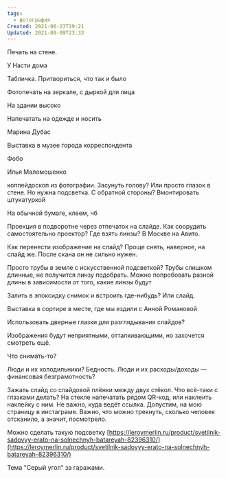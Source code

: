 ```yaml
---
tags:
  - фотография
Created: 2021-06-23T19:21
Updated: 2021-09-09T23:33
---
```

Печать на стене.

У Насти дома

Табличка. Притвориться, что так и было

Фотопечать на зеркале, с дыркой для лица

На здании высоко

Напечатать на одежде и носить

Марина Дубас

Выставка в музее города корреспондента

Фобо

Илья Маломошенко

коплейдоскоп из фотографии. Засунуть голову? Или просто глазок в стене. Но нужна подсветка. С обратной стороны? Вмонтировать штукатуркой

На обычной бумаге, клеем, чб

Проекция в подворотне через отпечаток на слайде. Как соорудить самостоятельно проектор? Где взять линзы? В Москве на Авито.

Как перенести изображение на слайд? Проще снять, наверное, на слайд же. После скана он не сильно нужен.

Просто трубы в земле с искусственной подсветкой? Трубы слишком длинные, не получится линзу подобрать. Можно попробовать разной длины в зависимости от того, какие линзы будут

Залить в эпоксидку снимок и встроить где-нибудь? Или слайд.

Выставка в сортире в месте, где мы ездили с Анной Романовой

Использовать дверные глазки для разглядывания слайдов?

Изображения будут неприятными, отталкивающими, но захочется смотреть ещё.

Что снимать-то?

Люди и их холодильники? Бедность. Люди и их расходы/доходы — финансовая безграмотность?

Зажать слайд со слайдовой плёнки между двух стёкол. Что всё-таки с глазками делать? На стекле напечатать рядом QR-код, или наклеить наклейку с ним. Не важно, куда ведёт ссылка. Допустим, на мою страницу в инстаграме. Важно, что можно трекнуть, сколько человек отсканило, а значит, посмотрело.

Можно сделать такую подсветку [https://leroymerlin.ru/product/svetilnik-sadovyy-erato-na-solnechnyh-batareyah-82396310/](https://leroymerlin.ru/product/svetilnik-sadovyy-erato-na-solnechnyh-batareyah-82396310/)

  

Тема "Серый угол" за гаражами.